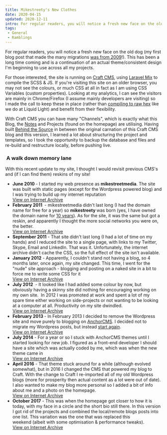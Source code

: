 ```yaml
---
title: Mikestreety's New Clothes
date: 2020-04-15
updated: 2020-12-11
intro: For regular readers, you will notice a fresh new face on the old dog (my first blog post that made the many migrations was from 2009!). This has been a long ...
tags:
 - General
 - Ramblings
---
```


<p>For regular readers, you will notice a fresh new face on the old dog (my first blog post that made the many migrations <a href="/blog/css-the-basics/">was from 2009</a>!). This has been a long time coming and is a continuation of an actual theme/consistent design I'm beginning to use across all my projects.</p>
<p>For those interested, the site is running on <a href="https://craftcms.com/">Craft CMS</a>, using <a href="https://laravel-mix.com/">Laravel Mix</a> to compile the SCSS & JS. If you're visiting this site on an older browser, you may not see the colours, or much CSS at all in fact&nbsp;as I&nbsp;am using CSS Variables (custom properties). Looking at my analytics, I can see the visitors are mainly in Chrome/Firefox (I&nbsp;assume mainly developers are visiting) so I&nbsp;made the call to keep these in place (rather than <a href="/blog/css-custom-properties-everyday-applications/">compiling to raw hex</a>&nbsp;like we do at Liquid Light)&nbsp;and benefit from their flexibility.</p>
<p>With Craft CMS you can have many "Channels", which is exactly what this Blog, the <a href="/category/notes/">Notes</a> and Projects (found on the homepage) are utilising. Having built <a href="https://www.behindthesource.co.uk/">Behind the Source</a> in between the original carnation of this Craft CMS blog and this version, I&nbsp;learned a lot about structuring the project and templates, so I&nbsp;took the opportunity to backup the database and files and re-build and restructure locally, before pushing live.</p>
<h3>&nbsp;A walk down memory lane</h3>
<p>With this recent update to my site, I&nbsp;thought I&nbsp;would revisit previous CMS's and (if I&nbsp;can find them) reskins of my site!</p>
<ul><li><strong>June 2010 </strong>-&nbsp;<strong></strong>I&nbsp;started my web presence as <strong>mikestreetmedia</strong>. The site was built with static pages (except for the Wordpress powered blog) and I was trying to build up my internet reputation<a href="https://web.archive.org/web/20100613231449/http://www.mikestreetmedia.com/"><br>View on Internet Archive<br></a></li><li><strong>February&nbsp;2011&nbsp;</strong> -&nbsp;mikestreetmedia didn't last long (I&nbsp;had the domain name for free for a year) so&nbsp;<strong>mikestreety&nbsp;</strong>was born (yes, I&nbsp;have owned the domain name for <a href="https://who.is/whois/mikestreety.co.uk">10 years</a>)<strong></strong>. As for the site, it was the same but&nbsp;got a reskin, and apparently I&nbsp;thought the more social networks you were on, the better.<br><a href="https://web.archive.org/web/20110210184427/http://www.mikestreety.co.uk/">View on Internet Archive<br></a></li><li><strong>September 2011</strong> - That site didn't last long (I&nbsp;had a lot of time on my hands) and I&nbsp;reduced the site to a single page, with links to my Twitter, Skype, Email and LinkedIn. That was it. Unfortunately,&nbsp;the internet archive didn't cache the CSS, so the full effect of the site isn't available.<strong><br></strong></li><li><strong>January 2012</strong> - Apparently, I&nbsp;couldn't stand not having a blog<strong>,&nbsp;</strong>so&nbsp;4 months later, once again, my site changed. This time, I went for the "nude" site approach - blogging and posting on a naked site in a bit to force me to write some CSS for it<a href="https://web.archive.org/web/20120128142942/http://www.mikestreety.co.uk/2012/01/whats-up-blog/"><br>View on Internet Archive<br></a></li><li><strong>July 2012&nbsp;</strong> - It looked like I&nbsp;had added some colour by now, but obviously having a skinny site did nothing for encouraging working on my own site.&nbsp; In 2012 I&nbsp;was promoted at work and spent a lot of my spare time either working on side-projects or not wanting to be looking at a computer at all. Productivity on my site dwindled.<br><a href="https://web.archive.org/web/20120701214058/http://www.mikestreety.co.uk/">View on Internet Archive</a><strong><br></strong></li><li><strong>February&nbsp;2013 </strong>- In February 2013 I decided to remove the Wordpress site and move purely to blogging on <a href="https://anchorcms.com/">AnchorCMS</a>. I&nbsp;decided not to migrate my Wordpress posts, but instead <a href="/blog/starting-afresh-starting-anew/">start again</a>.<a href="https://web.archive.org/web/20130520231347/http://mikestreety.co.uk/"><br>View on Internet Archive<br></a></li><li><strong>July 2014</strong> - For a year or so I&nbsp;stuck with AnchorCMS themes until I started looking for new job. I figured as a front-end developer I should have a site which was actually coded by me, which was when the new theme came in<a href="https://web.archive.org/web/20140730224035/http://www.mikestreety.co.uk/"><br>View on Internet Archive<br></a></li><li><strong>April 2016</strong> - That theme stuck around for a while (although evolved somewhat), but in 2016 I&nbsp;changed the CMS that powered my blog to Craft. With the change to Craft I&nbsp;re-imported all of my old Wordpress blogs (more for prosperity then actual content as a lot were out of date). I also wanted to make my blog more personal so I&nbsp;added a bit of info about me and a photo on the homepage.<a href="https://web.archive.org/web/20161221073903/https://www.mikestreety.co.uk/"><br>View on Internet Archive<br></a></li><li><strong>October 2017</strong> - This was when the homepage got closer to how it is today, with my face in a circle and the short bio still there. In this version I got rid of the projects and combined the local/remote blogs posts into one list. This variation was the one that was replaced this weekend&nbsp;(albeit with some optimisation &&nbsp;performance tweaks).<strong><br></strong><a href="https://web.archive.org/web/20171022190215/https://www.mikestreety.co.uk/">View on Internet Archive</a><strong></strong><br><strong></strong></li></ul>
